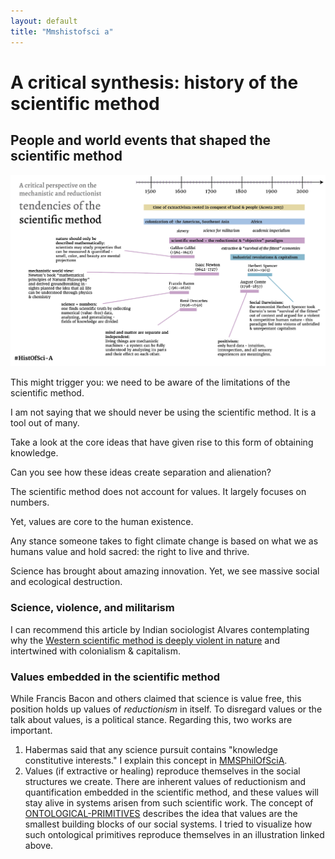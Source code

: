 ```yaml
---
layout: default
title: "Mmshistofsci a"
---
```


# A critical synthesis: history of the scientific method
## People and world events that shaped the scientific method

![](media/cleanshot_2024-07-12-at-12-13-08@2x.png)



This might trigger you: we need to be aware of the limitations of the scientific method. 

I am not saying that we should never be using the scientific method. It is a tool out of many.

Take a look at the core ideas that have given rise to this form of obtaining knowledge. 

Can you see how these ideas create separation and alienation?

The scientific method does not account for values. It largely focuses on numbers.

Yet, values are core to the human existence. 

Any stance someone takes to fight climate change is based on what we as humans value and hold sacred: the right to live and thrive. 

Science has brought about amazing innovation. Yet, we see massive social and ecological destruction. 

### Science, violence, and militarism 
I can recommend this article by Indian sociologist Alvares contemplating why the  [Western scientific method is deeply violent in nature](https://archive.unu.edu/unupress/unupbooks/uu05se/uu05se07.htm) and intertwined with colonialism & capitalism.

### Values embedded in the scientific method
While Francis Bacon and others claimed that science is value free, this position holds up values of *reductionism* in itself. To disregard values or the talk about values, is a political stance. Regarding this, two works are important.

1. Habermas said that any science pursuit contains "knowledge constitutive interests." I explain this concept in [MMSPhilOfSciA](MMSPhilOfSciA.md).
2. Values (if extractive or healing) reproduce themselves in the social structures we create. There are inherent values of reductionism and quantification embedded in the scientific method, and these values will stay alive in systems arisen from such scientific work. The concept of [ONTOLOGICAL-PRIMITIVES](ONTOLOGICAL-PRIMITIVES.md) describes the idea that values are the smallest building blocks of our social systems. I tried to visualize how such ontological primitives reproduce themselves in an illustration linked above. 